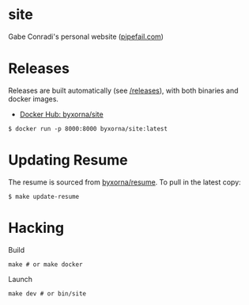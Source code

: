 site
====

Gabe Conradi's personal website ([pipefail.com](https://pipefail.com))

Releases
========

Releases are built automatically (see [/releases](https://github.com/byxorna/site/releases)), with both binaries and docker images.

- [Docker Hub: byxorna/site](https://hub.docker.com/repository/docker/byxorna/site)

```
$ docker run -p 8000:8000 byxorna/site:latest
```

Updating Resume
===============

The resume is sourced from [byxorna/resume](https://github.com/byxorna/resume). To pull in the latest copy:

```
$ make update-resume
```

Hacking
=====

Build

    make # or make docker

Launch

    make dev # or bin/site
